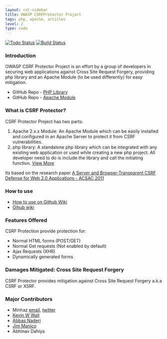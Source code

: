 ```yaml
---
layout: col-sidebar
title: OWASP CSRFProtector Project
tags: php, apache, articles
level: 2
type: code
---
```

<!-- rebuild -->
[![Todo Status](http://todofy.org/b/mebjas/CSRF-Protector-PHP)](http://todofy.org/r/mebjas/CSRF-Protector-PHP) [![Build Status](https://travis-ci.org/mebjas/CSRF-Protector-PHP.svg?branch=master)](https://travis-ci.org/mebjas/CSRF-Protector-PHP) 

### Introduction
OWASP CSRF Protector Project is an effort by a group of developers in securing web applications against Cross Site Request Forgery, providing php library and an Apache Module (to be used differently) for easy mitigation.

 - GitHub Repo - [PHP Library](https://github.com/mebjas/CSRF-Protector-PHP)
 - GitHub Repo - [Apache Module](https://github.com/mebjas/CSRF-Protector-PHP)
 
### What is CSRF Protector?
CSRF Protector Project has two parts:

 1. Apache 2.x.x Module: An Apache Module which can be easily installed and configured in an Apache Server to protect it from CSRF vulnerabilities.
 2. php library: A standalone php library which can be integrated with any existing web application or used while creating a new php project. All developer need to do is include the library and call the initiating function. [View More](https://github.com/mebjas/CSRF-Protector-PHP/wiki)

Its based on the research paper [A Server and Browser-Transparent CSRF Defense for Web 2.0 Applications - ACSAC 2011](http://www3.cs.stonybrook.edu/~rpelizzi/jcsrf.pdf)

### How to use
 - [How to use on Github Wiki](https://github.com/mebjas/CSRF-Protector-PHP/wiki/How-to-use)
 - [Gihub wiki](https://github.com/mebjas/CSRF-Protector-PHP/wiki/)
 
### Features Offered
CSRF Protection provide protection for:

 - Normal HTML forms (POST/GET)
 - Normal Get requests (Not enabled by default)
 - Ajax Requests (XHR)
 - Dynamically generated forms
 
### Damages Mitigated: Cross Site Request Forgery
CSRF Protector provides mitigation against Cross Site Request Forgery a.k.a CSRF or XSRF.

### Major Contributors
 - Minhaz [email](mailto:minhaz@owasp.org), [twitter](https://twitter.com/minhazav)
 - [Kevin W Wall](mailto:kevin.w.wall@owasp.org)
 - [Abbas Naderi](mailto:abiusx@owasp.org)
 - [Jim Manico](mailto:jim.manico@owasp.org)
 - Abhinav Dahiya
